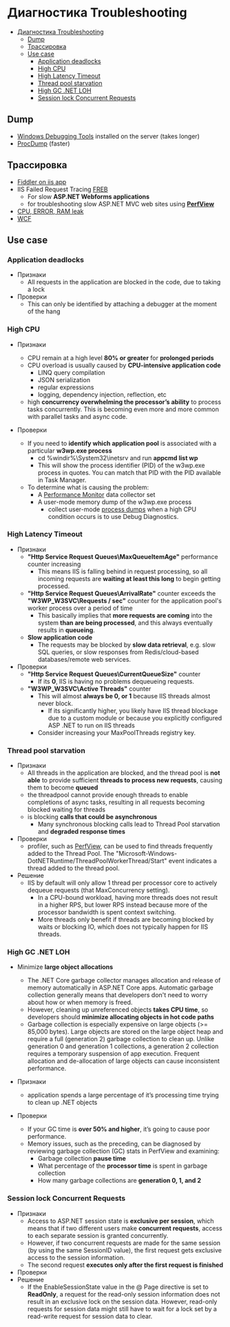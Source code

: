 # Диагностика Troubleshooting

- [Диагностика Troubleshooting](#диагностика-troubleshooting)
  - [Dump](#dump)
  - [Трассировка](#трассировка)
  - [Use case](#use-case)
    - [Application deadlocks](#application-deadlocks)
    - [High CPU](#high-cpu)
    - [High Latency Timeout](#high-latency-timeout)
    - [Thread pool starvation](#thread-pool-starvation)
    - [High GС .NET LOH](#high-gс-net-loh)
    - [Session lock Concurrent Requests](#session-lock-concurrent-requests)

## Dump

- [Windows Debugging Tools](../../todo) installed on the server (takes longer)
- [ProcDump](../../todo) (faster)

## Трассировка

- [Fiddler on iis app](http://www.markhneedham.com/blog/2009/06/24/using-fiddler-with-iis/)
- IIS Failed Request Tracing [FREB](https://blogs.msdn.microsoft.com/docast/2016/04/28/troubleshooting-iis-request-performance-slowness-issues-using-freb-tracing/)
	- For slow __ASP.NET Webforms applications__
	- for troubleshooting slow ASP.NET MVC web sites using __[PerfView](../../perfview.md)__
- [CPU, ERROR, RAM leak](https://www.iis.net/learn/troubleshoot/performance-issues)
- [WCF](../../protocols.integration/wcf.troubleshooting.md#трассировка)

## Use case

### Application deadlocks

- Признаки
  - All requests in the application are blocked in the code, due to taking a lock
- Проверки
  - This can only be identified by attaching a debugger at the moment of the hang

### High CPU

- Признаки
  - CPU remain at a high level __80% or greater__ for __prolonged periods__
  - CPU overload is usually caused by __CPU-intensive application code__
    - LINQ query compilation
    - JSON serialization
    - regular expressions
    - logging, dependency injection, reflection, etc
  - high __concurrency overwhelming the processor’s ability__ to process tasks concurrently. This is becoming even more and more common with parallel tasks and async code.

- Проверки
  - If you need to __identify which application pool__ is associated with a particular __w3wp.exe process__
    - cd %windir%\System32\inetsrv and run __appcmd list wp__
    - This will show the process identifier (PID) of the w3wp.exe process in quotes. You can match that PID with the PID available in Task Manager.
  - To determine what is causing the problem:
    - A [Performance Monitor](../../perfmon.md) data collector set
    - A user-mode memory dump of the w3wp.exe process
      - collect user-mode [process dumps](https://learn.microsoft.com/en-us/troubleshoot/developer/webapps/iis/health-diagnostic-performance/troubleshoot-high-cpu-in-iis-app-pool) when a high CPU condition occurs is to use Debug Diagnostics.

### High Latency Timeout

- Признаки
  - __"Http Service Request Queues\MaxQueueItemAge"__ performance counter increasing
    - This means IIS is falling behind in request processing, so all incoming requests are __waiting at least this long__ to begin getting processed.
  - __"Http Service Request Queues\ArrivalRate"__ counter exceeds the __"W3WP_W3SVC\Requests / sec"__ counter for the application pool's worker process over a period of time
    - This basically implies that __more requests are coming__ into the system __than are being processed__, and this always eventually results in __queueing__.
  - __Slow application code__
    - The requests may be blocked by __slow data retrieval__, e.g. slow SQL queries, or slow responses from Redis/cloud-based databases/remote web services. 
- Проверки
  - __"Http Service Request Queues\CurrentQueueSize"__ counter
    - If its __0__, IIS is having no problems dequeueing requests.
  - __"W3WP_W3SVC\Active Threads"__ counter
    - This will almost __always be 0, or 1__ because IIS threads almost never block.
      - If its significantly higher, you likely have IIS thread blockage due to a custom module or because you explicitly configured ASP .NET to run on IIS threads
    - Consider increasing your MaxPoolThreads registry key.

### Thread pool starvation

- Признаки
  - All threads in the application are blocked, and the thread pool is __not able__ to provide sufficient __threads to process new requests__, causing them to become __queued__
  - the threadpool cannot provide enough threads to enable completions of async tasks, resulting in all requests becoming blocked waiting for threads
  - is blocking __calls that could be asynchronous__
    - Many synchronous blocking calls lead to Thread Pool starvation and __degraded response times__
- Проверки
  - profiler, such as [PerfView](../../perfview.md), can be used to find threads frequently added to the Thread Pool. The "Microsoft-Windows-DotNETRuntime/ThreadPoolWorkerThread/Start" event indicates a thread added to the thread pool.
- Решение
  - IIS by default will only allow 1 thread per processor core to actively dequeue requests (that MaxConcurrency setting). 
    - In a CPU-bound workload, having more threads does not result in a higher RPS, but lower RPS instead because more of the processor bandwidth is spent context switching.
    - More threads only benefit if threads are becoming blocked by waits or blocking IO, which does not typically happen for IIS threads.

### High GС .NET LOH

- Minimize __large object allocations__
  - The .NET Core garbage collector manages allocation and release of memory automatically in ASP.NET Core apps. Automatic garbage collection generally means that developers don't need to worry about how or when memory is freed.
  - However, cleaning up unreferenced objects __takes CPU time__, so developers should __minimize allocating objects in hot code paths__
  - Garbage collection is especially expensive on large objects (>= 85,000 bytes). Large objects are stored on the large object heap and require a full (generation 2) garbage collection to clean up. Unlike generation 0 and generation 1 collections, a generation 2 collection requires a temporary suspension of app execution. Frequent allocation and de-allocation of large objects can cause inconsistent performance.

- Признаки
  - application spends a large percentage of it’s processing time trying to clean up .NET objects  
- Проверки
  - If your GC time is __over 50% and higher__, it’s going to cause poor performance.
  - Memory issues, such as the preceding, can be diagnosed by reviewing garbage collection (GC) stats in PerfView and examining:
    - Garbage collection __pause time__
    - What percentage of the __processor time__ is spent in garbage collection
    - How many garbage collections are __generation 0, 1, and 2__

### Session lock Concurrent Requests

- Признаки
  - Access to ASP.NET session state is __exclusive per session__, which means that if two different users make __concurrent requests__, access to each separate session is granted concurrently.
  - However, if two concurrent requests are made for the same session (by using the same SessionID value), the first request gets exclusive access to the session information.
  - The second request __executes only after the first request is finished__
- Проверки
- Решение
  - If the EnableSessionState value in the @ Page directive is set to __ReadOnly__, a request for the read-only session information does not result in an exclusive lock on the session data. However, read-only requests for session data might still have to wait for a lock set by a read-write request for session data to clear.
